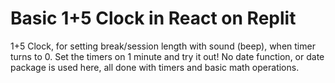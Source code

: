 # Basic 1+5 Clock in React on Replit 

1+5 Clock, for setting break/session length with sound (beep), when timer turns to 0. Set the timers on 1 minute and try it out! No date function, or date package is used here, all done with timers and basic math operations.

